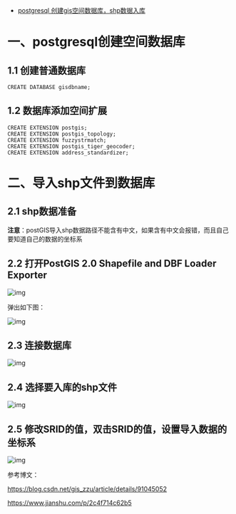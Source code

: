 - [postgresql 创建gis空间数据库，shp数据入库](https://blog.csdn.net/yangniceyangyang/article/details/104047479)



# 一、postgresql创建空间数据库

## **1.1 创建普通数据库**

```plsql
CREATE DATABASE gisdbname;
```

## 1.2 数据库添加空间扩展

```plsql
CREATE EXTENSION postgis;
CREATE EXTENSION postgis_topology;
CREATE EXTENSION fuzzystrmatch;
CREATE EXTENSION postgis_tiger_geocoder;
CREATE EXTENSION address_standardizer;
```
# 二、导入shp文件到数据库

## **2.1 shp数据准备**

**注意**：postGIS导入shp数据路径不能含有中文，如果含有中文会报错，而且自己要知道自己的数据的坐标系

## 2.2 打开PostGIS 2.0 Shapefile and DBF Loader Exporter

![img](https://img-blog.csdnimg.cn/20190606154216367.png?x-oss-process=image/watermark,type_ZmFuZ3poZW5naGVpdGk,shadow_10,text_aHR0cHM6Ly9ibG9nLmNzZG4ubmV0L2dpc196enU=,size_16,color_FFFFFF,t_70)

弹出如下图：

![img](https://img-blog.csdnimg.cn/20190606154258929.png?x-oss-process=image/watermark,type_ZmFuZ3poZW5naGVpdGk,shadow_10,text_aHR0cHM6Ly9ibG9nLmNzZG4ubmV0L2dpc196enU=,size_16,color_FFFFFF,t_70)

## 2.3 连接数据库

![img](https://img-blog.csdnimg.cn/20190606154412337.png?x-oss-process=image/watermark,type_ZmFuZ3poZW5naGVpdGk,shadow_10,text_aHR0cHM6Ly9ibG9nLmNzZG4ubmV0L2dpc196enU=,size_16,color_FFFFFF,t_70)

## 2.4 选择要入库的shp文件

![img](https://img-blog.csdnimg.cn/20190606154507931.png?x-oss-process=image/watermark,type_ZmFuZ3poZW5naGVpdGk,shadow_10,text_aHR0cHM6Ly9ibG9nLmNzZG4ubmV0L2dpc196enU=,size_16,color_FFFFFF,t_70)

## 2.5 修改SRID的值，双击SRID的值，设置导入数据的坐标系

![img](https://img-blog.csdnimg.cn/2019060615464535.png?x-oss-process=image/watermark,type_ZmFuZ3poZW5naGVpdGk,shadow_10,text_aHR0cHM6Ly9ibG9nLmNzZG4ubmV0L2dpc196enU=,size_16,color_FFFFFF,t_70)

参考博文：

https://blog.csdn.net/gis_zzu/article/details/91045052

https://www.jianshu.com/p/2c4f714c62b5